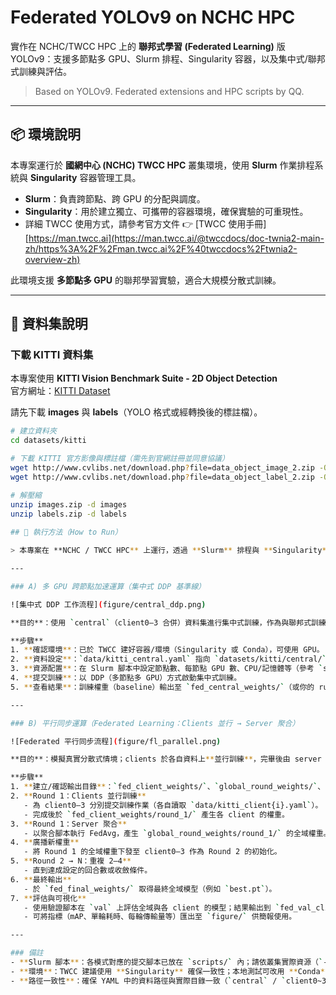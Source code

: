 # Federated YOLOv9 on NCHC HPC

實作在 NCHC/TWCC HPC 上的 **聯邦式學習 (Federated Learning)** 版 YOLOv9：支援多節點多 GPU、Slurm 排程、Singularity 容器，以及集中式/聯邦式訓練與評估。

> Based on YOLOv9. Federated extensions and HPC scripts by QQ.

---

## 📦 環境說明  

本專案運行於 **國網中心 (NCHC) TWCC HPC** 叢集環境，使用 **Slurm** 作業排程系統與 **Singularity** 容器管理工具。  
- **Slurm**：負責跨節點、跨 GPU 的分配與調度。  
- **Singularity**：用於建立獨立、可攜帶的容器環境，確保實驗的可重現性。  
- 詳細 TWCC 使用方式，請參考官方文件 👉 [TWCC 使用手冊][https://man.twcc.ai](https://man.twcc.ai/@twccdocs/doc-twnia2-main-zh/https%3A%2F%2Fman.twcc.ai%2F%40twccdocs%2Ftwnia2-overview-zh)  

此環境支援 **多節點多 GPU** 的聯邦學習實驗，適合大規模分散式訓練。  

---

## 📂 資料集說明

### 下載 KITTI 資料集
本專案使用 **KITTI Vision Benchmark Suite - 2D Object Detection**  
官方網址：[KITTI Dataset](https://www.cvlibs.net/datasets/kitti/eval_object.php?obj_benchmark=2d)

請先下載 **images** 與 **labels**（YOLO 格式或經轉換後的標註檔）。

```bash
# 建立資料夾
cd datasets/kitti

# 下載 KITTI 官方影像與標註檔（需先到官網註冊並同意協議）
wget http://www.cvlibs.net/download.php?file=data_object_image_2.zip -O images.zip
wget http://www.cvlibs.net/download.php?file=data_object_label_2.zip -O labels.zip

# 解壓縮
unzip images.zip -d images
unzip labels.zip -d labels
  
## 🚀 執行方法（How to Run）

> 本專案在 **NCHC / TWCC HPC** 上運行，透過 **Slurm** 排程與 **Singularity**（或 Conda）環境執行。下列為兩種常見操作模式的**步驟說明**；對應指令已封裝於 `scripts/` 內的腳本中，請依你的資源（節點/GPU/partition）調整後提交。

---

### A) 多 GPU 跨節點加速運算（集中式 DDP 基準線）

![集中式 DDP 工作流程](figure/central_ddp.png)

**目的**：使用 `central`（client0–3 合併）資料集進行集中式訓練，作為與聯邦式訓練比較的 baseline。

**步驟**
1. **確認環境**：已於 TWCC 建好容器/環境（Singularity 或 Conda），可使用 GPU。
2. **資料設定**：`data/kitti_central.yaml` 指向 `datasets/kitti/central/`（影像/標註）。
3. **資源配置**：在 Slurm 腳本中設定節點數、每節點 GPU 數、CPU/記憶體等（參考 `scripts/` 中的集中式訓練腳本）。
4. **提交訓練**：以 DDP（多節點多 GPU）方式啟動集中式訓練。
5. **查看結果**：訓練權重（baseline）輸出至 `fed_central_weights/`（或你的 runs 路徑）；使用驗證腳本在 `val` 上測試，輸出至 `fed_val_central/`。

---

### B) 平行同步運算（Federated Learning：Clients 並行 → Server 聚合）

![Federated 平行同步流程](figure/fl_parallel.png)

**目的**：模擬真實分散式情境；clients 於各自資料上**並行訓練**，完畢後由 server **同步聚合**（FedAvg），反覆多輪直到收斂。

**步驟**
1. **建立/確認輸出目錄**：`fed_client_weights/`、`global_round_weights/`、`fed_final_weights/`、`fed_val_client/`（供各階段輸出）。
2. **Round 1：Clients 並行訓練**  
   - 為 client0–3 分別提交訓練作業（各自讀取 `data/kitti_client{i}.yaml`）。  
   - 完成後於 `fed_client_weights/round_1/` 產生各 client 的權重。
3. **Round 1：Server 聚合**  
   - 以聚合腳本執行 FedAvg，產生 `global_round_weights/round_1/` 的全域權重。
4. **廣播新權重**  
   - 將 Round 1 的全域權重下發至 client0–3 作為 Round 2 的初始化。
5. **Round 2 → N：重複 2–4**  
   - 直到達成設定的回合數或收斂條件。
6. **最終輸出**  
   - 於 `fed_final_weights/` 取得最終全域模型（例如 `best.pt`）。
7. **評估與可視化**  
   - 使用驗證腳本在 `val` 上評估全域與各 client 的模型；結果輸出到 `fed_val_client/`（與/或 `fed_val_central/`）。  
   - 可將指標（mAP、單輪耗時、每輪傳輸量等）匯出至 `figure/` 供簡報使用。

---

### 備註
- **Slurm 腳本**：各模式對應的提交腳本已放在 `scripts/` 內；請依叢集實際資源（`--nodes`、`--gpus-per-node`、partition/account 等）調整。
- **環境**：TWCC 建議使用 **Singularity** 確保一致性；本地測試可改用 **Conda**。
- **路徑一致性**：確保 YAML 中的資料路徑與實際目錄一致（`central` / `client0~3` / `val`）。
